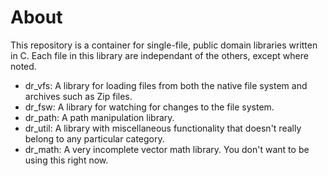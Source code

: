 # About
This repository is a container for single-file, public domain libraries written in C. Each
file in this library are independant of the others, except where noted.

- dr_vfs: A library for loading files from both the native file system and archives
such as Zip files.
- dr_fsw: A library for watching for changes to the file system.
- dr_path: A path manipulation library.
- dr_util: A library with miscellaneous functionality that doesn't really belong to
any particular category.
- dr_math: A very incomplete vector math library. You don't want to be using this
right now.